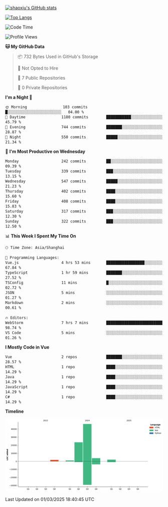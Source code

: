 [![shaoxiu's GitHub stats](https://github-readme-stats.vercel.app/api?username=shaoxiu&count_private=true&show_icons=true)](https://github.com/anuraghazra/github-readme-stats)

[![Top Langs](https://github-readme-stats.vercel.app/api/top-langs/?username=shaoxiu&layout=compact)](https://github.com/anuraghazra/github-readme-stats)


<!--START_SECTION:waka-->
![Code Time](http://img.shields.io/badge/Code%20Time-127%20hrs%2028%20mins-blue)

![Profile Views](http://img.shields.io/badge/Profile%20Views-0-blue)

**🐱 My GitHub Data** 

> 📦 732 Bytes Used in GitHub's Storage 
 > 
> 🚫 Not Opted to Hire
 > 
> 📜 7 Public Repositories 
 > 
> 🔑 0 Private Repositories 
 > 
**I'm a Night 🦉** 

```text
🌞 Morning                103 commits         █░░░░░░░░░░░░░░░░░░░░░░░░   04.00 % 
🌆 Daytime                1180 commits        ███████████░░░░░░░░░░░░░░   45.79 % 
🌃 Evening                744 commits         ███████░░░░░░░░░░░░░░░░░░   28.87 % 
🌙 Night                  550 commits         █████░░░░░░░░░░░░░░░░░░░░   21.34 % 
```
📅 **I'm Most Productive on Wednesday** 

```text
Monday                   242 commits         ██░░░░░░░░░░░░░░░░░░░░░░░   09.39 % 
Tuesday                  339 commits         ███░░░░░░░░░░░░░░░░░░░░░░   13.15 % 
Wednesday                547 commits         █████░░░░░░░░░░░░░░░░░░░░   21.23 % 
Thursday                 402 commits         ████░░░░░░░░░░░░░░░░░░░░░   15.60 % 
Friday                   408 commits         ████░░░░░░░░░░░░░░░░░░░░░   15.83 % 
Saturday                 317 commits         ███░░░░░░░░░░░░░░░░░░░░░░   12.30 % 
Sunday                   322 commits         ███░░░░░░░░░░░░░░░░░░░░░░   12.50 % 
```


📊 **This Week I Spent My Time On** 

```text
🕑︎ Time Zone: Asia/Shanghai

💬 Programming Languages: 
Vue.js                   4 hrs 53 mins       █████████████████░░░░░░░░   67.84 % 
TypeScript               1 hr 59 mins        ███████░░░░░░░░░░░░░░░░░░   27.52 % 
TSConfig                 11 mins             █░░░░░░░░░░░░░░░░░░░░░░░░   02.72 % 
JSON                     5 mins              ░░░░░░░░░░░░░░░░░░░░░░░░░   01.27 % 
Markdown                 2 mins              ░░░░░░░░░░░░░░░░░░░░░░░░░   00.61 % 

🔥 Editors: 
WebStorm                 7 hrs 7 mins        █████████████████████████   98.74 % 
VS Code                  5 mins              ░░░░░░░░░░░░░░░░░░░░░░░░░   01.26 % 
```

**I Mostly Code in Vue** 

```text
Vue                      2 repos             ███████░░░░░░░░░░░░░░░░░░   28.57 % 
HTML                     1 repo              ████░░░░░░░░░░░░░░░░░░░░░   14.29 % 
Java                     1 repo              ████░░░░░░░░░░░░░░░░░░░░░   14.29 % 
JavaScript               1 repo              ████░░░░░░░░░░░░░░░░░░░░░   14.29 % 
C#                       1 repo              ████░░░░░░░░░░░░░░░░░░░░░   14.29 % 
```



**Timeline**

![Lines of Code chart](https://raw.githubusercontent.com/shaoxiu/shaoxiu/main/assets/bar_graph.png)


 Last Updated on 01/03/2025 18:40:45 UTC
<!--END_SECTION:waka-->
